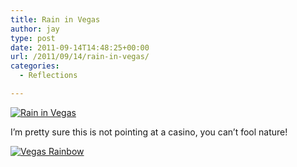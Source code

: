 ```yaml
---
title: Rain in Vegas
author: jay
type: post
date: 2011-09-14T14:48:25+00:00
url: /2011/09/14/rain-in-vegas/
categories:
  - Reflections

---
```

[![Rain in Vegas][1]][2]

I’m pretty sure this is not pointing at a casino, you can’t fool nature!

[![Vegas Rainbow][3]][4]

 [1]: https://photos.smugmug.com/All/My-Photos/i-tRtCMnZ/0/M/IMG0362-M.jpg
 [2]: http://photos.rambleon.org/All/My-Photos/7870457_BnTtSX#1479005818_tRtCMnZ-A-LB (Rain in Vegas)
 [3]: https://photos.smugmug.com/All/My-Photos/i-MTCkTdc/0/S/IMG0360-S.jpg
 [4]: http://photos.rambleon.org/All/My-Photos/7870457_BnTtSX#1479011961_MTCkTdc-A-LB (Vegas Rainbow)